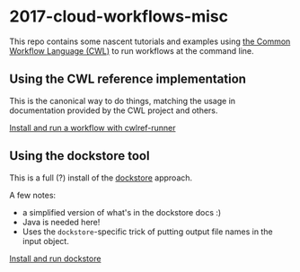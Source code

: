 # 2017-cloud-workflows-misc

This repo contains some nascent tutorials and examples using
[the Common Workflow Language (CWL)](commonwl.org) to run workflows
at the command line.

## Using the CWL reference implementation

This is the canonical way to do things, matching the usage in documentation
provided by the CWL project and others.

[Install and run a workflow with cwlref-runner](install-and-run-with-cwltool.md)

## Using the dockstore tool

This is a full (?) install of the
[dockstore](https://dockstore.org/docs) approach.

A few notes:

* a simplified version of what's in the dockstore docs :)
* Java is needed here!
* Uses the `dockstore`-specific trick of putting output file names in the
  input object.

[Install and run dockstore](install-and-run-with-dockstore.md)

